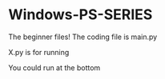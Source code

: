 # Windows-PS-SERIES
The beginner files!
The coding file is main.py

X.py is for running



You could run at the bottom
